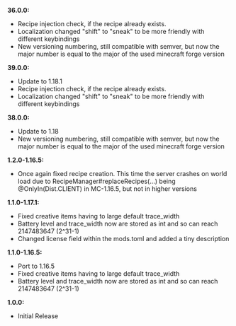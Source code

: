 **36.0.0:**

- Recipe injection check, if the recipe already exists.
- Localization changed "shift" to "sneak" to be more friendly with different keybindings
- New versioning numbering, still compatible with semver, but now the major number is equal to the major of the used minecraft forge version

**39.0.0:**

- Update to 1.18.1
- Recipe injection check, if the recipe already exists.
- Localization changed "shift" to "sneak" to be more friendly with different keybindings

**38.0.0:**

- Update to 1.18
- New versioning numbering, still compatible with semver, but now the major number is equal to the major of the used minecraft forge version

**1.2.0-1.16.5:**

- Once again fixed recipe creation. This time the server crashes on world load due to RecipeManager#replaceRecipes(...) being @OnlyIn(Dist.CLIENT) in MC-1.16.5, but not in higher versions

**1.1.0-1.17.1:**

- Fixed creative items having to large default trace_width
- Battery level and trace_width now are stored as int and so can reach 2147483647 (2^31-1)
- Changed license field within the mods.toml and added a tiny description

**1.1.0-1.16.5:**

- Port to 1.16.5
- Fixed creative items having to large default trace_width
- Battery level and trace_width now are stored as int and so can reach 2147483647 (2^31-1)

**1.0.0:**

- Initial Release
